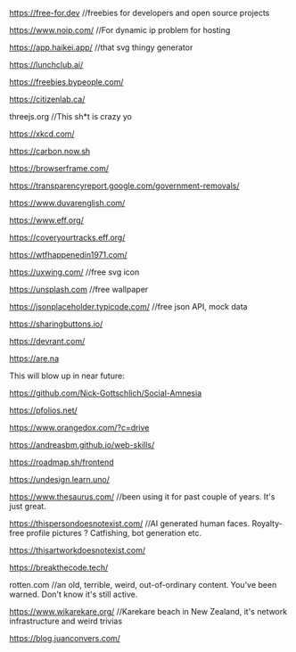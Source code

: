 https://free-for.dev //freebies for developers and open source projects

https://www.noip.com/ //For dynamic ip problem for hosting

https://app.haikei.app/ //that svg thingy generator

https://lunchclub.ai/

https://freebies.bypeople.com/

https://citizenlab.ca/

threejs.org //This sh*t is crazy yo

https://xkcd.com/

https://carbon.now.sh

https://browserframe.com/


https://transparencyreport.google.com/government-removals/

https://www.duvarenglish.com/

https://www.eff.org/

https://coveryourtracks.eff.org/

https://wtfhappenedin1971.com/

https://uxwing.com/ //free svg icon 

https://unsplash.com //free wallpaper

https://jsonplaceholder.typicode.com/ //free json API, mock data

https://sharingbuttons.io/

https://devrant.com/

https://are.na

This will blow up in near future:

https://github.com/Nick-Gottschlich/Social-Amnesia

https://pfolios.net/

https://www.orangedox.com/?c=drive

https://andreasbm.github.io/web-skills/ 

https://roadmap.sh/frontend

https://undesign.learn.uno/

https://www.thesaurus.com/ //been using it for past couple of years. It's just great.

https://thispersondoesnotexist.com/ //AI generated human faces. Royalty-free profile pictures ? Catfishing, bot generation etc.

https://thisartworkdoesnotexist.com/

https://breakthecode.tech/

rotten.com //an old, terrible, weird, out-of-ordinary content. You've been warned. Don't know it's still active.

https://www.wikarekare.org/ //Karekare beach in New Zealand, it's network infrastructure and weird trivias

https://blog.juanconvers.com/


